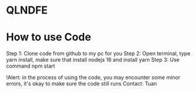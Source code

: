 # QLNDFE

<h1>How to use Code</h1>
Step 1: Clone code from github to my pc for you
Step 2: Open terminal, type yarn install, make sure that install nodejs 16 and install yarn
Step 3: Use command npm start

!Alert:
in the process of using the code, you may encounter some minor errors, it's okay to make sure the code still runs
Contact: Tuan

